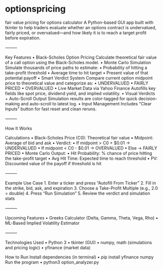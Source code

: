# optionspricing
fair value pricing for options calculator
A Python-based GUI app built with tkinter to help traders evaluate whether an options contract is undervalued, fairly priced, or overvalued—and how likely it is to reach a target profit before expiration.

⸻

Key Features
	•	Black-Scholes Option Pricing
Calculate theoretical fair value of a call option using the Black-Scholes model.
	•	Monte Carlo Simulation
Simulate thousands of price paths to estimate:
	•	Probability of hitting a take-profit threshold
	•	Average time to hit target
	•	Present value of that potential payoff
	•	Smart Verdict System
Compare current option midpoint price to theoretical value and categorize as:
	•	UNDERVALUED
	•	FAIRLY PRICED
	•	OVERVALUED
	•	Live Market Data via Yahoo Finance
Autofills key fields like spot price, dividend yield, and implied volatility.
	•	Visual Verdicts + Auto-Scroll Output
Simulation results are color-tagged for quick decision-making and auto-scroll to latest log.
	•	Input Management
Includes “Clear Inputs” button for fast reset and clean reruns.

⸻

How It Works

Calculations
	•	Black-Scholes Price (C0): Theoretical fair value
	•	Midpoint: Average of bid and ask
	•	Verdict:
	•	If midpoint > C0 + $0.01 → UNDERVALUED
	•	If midpoint < C0 - $0.01 → OVERVALUED
	•	Else → FAIRLY PRICED
	•	Monte Carlo Output:
	•	Hit Probability: % chance of price hitting the take-profit target
	•	Avg Hit Time: Expected time to reach threshold
	•	PV: Discounted value of the payoff if threshold is hit

⸻

Example Use Case
	1.	Enter a ticker and press “Autofill From Ticker”
	2.	Fill in the strike, bid, ask, and expiration
	3.	Choose a Take-Profit Multiple (e.g., 2.0 = double)
	4.	Press “Run Simulation”
	5.	Review the verdict and simulation stats

⸻

Upcoming Features
	•	Greeks Calculator (Delta, Gamma, Theta, Vega, Rho)
	•	ML-Based Implied Volatility Estimator


⸻

Technologies Used
	•	Python 3
	•	tkinter (GUI)
	•	numpy, math (simulations and pricing logic)
	•	yfinance (market data)


How to Run
Install dependencies (in terminal)
  •	pip install yfinance numpy
Run the program
  •	python3 option_analyzer.py
